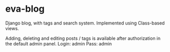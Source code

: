 # eva-blog
Django blog, with tags and search system. Implemented using Class-based views.

Adding, deleting and editing posts / tags is available after authorization in the default admin panel.
Login: admin
Pass: admin
